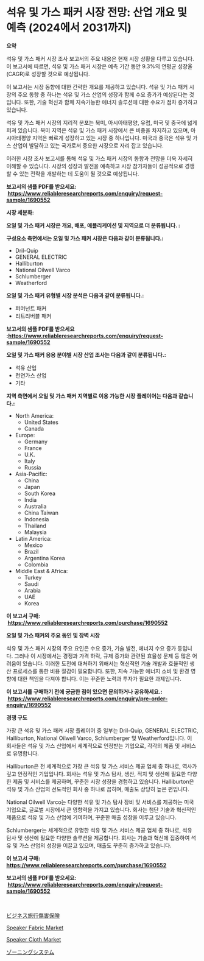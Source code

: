 <p><h1>석유 및 가스 패커 시장 전망: 산업 개요 및 예측 (2024에서 2031까지)</h1></p><p><strong>요약</strong></p>
<p><p>석유 및 가스 패커 시장 조사 보고서의 주요 내용은 현재 시장 상황을 다루고 있습니다. 이 보고서에 따르면, 석유 및 가스 패커 시장은 예측 기간 동안 9.3%의 연평균 성장율(CAGR)로 성장할 것으로 예상됩니다. </p><p>이 보고서는 시장 동향에 대한 간략한 개요를 제공하고 있습니다. 석유 및 가스 패커 시장의 주요 동향 중 하나는 석유 및 가스 산업의 성장과 함께 수요 증가가 예상된다는 것입니다. 또한, 기술 혁신과 함께 지속가능한 에너지 솔루션에 대한 수요가 점차 증가하고 있습니다.</p><p>석유 및 가스 패커 시장의 지리적 분포는 북미, 아시아태평양, 유럽, 미국 및 중국에 넓게 퍼져 있습니다. 북미 지역은 석유 및 가스 패커 시장에서 큰 비중을 차지하고 있으며, 아시아태평양 지역은 빠르게 성장하고 있는 시장 중 하나입니다. 미국과 중국은 석유 및 가스 산업이 발달하고 있는 국가로서 중요한 시장으로 자리 잡고 있습니다.</p><p>이러한 시장 조사 보고서를 통해 석유 및 가스 패커 시장의 동향과 전망을 더욱 자세히 이해할 수 있습니다. 시장의 성장과 발전을 예측하고 시장 참가자들이 성공적으로 경쟁할 수 있는 전략을 개발하는 데 도움이 될 것으로 예상됩니다.</p></p>
<p><strong>보고서의 샘플 PDF를 받으세요: &nbsp;<a href="https://www.reliableresearchreports.com/enquiry/request-sample/1690552">https://www.reliableresearchreports.com/enquiry/request-sample/1690552</a></strong></p>
<p><strong>시장 세분화:</strong></p>
<p><strong> 오일 및 가스 패커 시장은 개요, 배포, 애플리케이션 및 지역으로 더 분류됩니다. :</strong></p>
<p><strong>구성요소 측면에서는 오일 및 가스 패커 시장은 다음과 같이 분류됩니다.:</strong></p>
<p><ul><li>Dril-Quip</li><li>GENERAL ELECTRIC</li><li>Halliburton</li><li>National Oilwell Varco</li><li>Schlumberger</li><li>Weatherford</li></ul></p>
<p><strong> 오일 및 가스 패커 유형별 시장 분석은 다음과 같이 분류됩니다.:</strong></p>
<p><ul><li>퍼머넌트 패커</li><li>리트리버블 패커</li></ul></p>
<p><strong>보고서의 샘플 PDF를 받으세요 :<a href="https://www.reliableresearchreports.com/enquiry/request-sample/1690552">https://www.reliableresearchreports.com/enquiry/request-sample/1690552</a></strong></p>
<p><strong> 오일 및 가스 패커 응용 분야별 시장 산업 조사는 다음과 같이 분류됩니다.:</strong></p>
<p><ul><li>석유 산업</li><li>천연가스 산업</li><li>기타</li></ul></p>
<p><strong>지역 측면에서 오일 및 가스 패커 지역별로 이용 가능한 시장 플레이어는 다음과 같습니다.:</strong></p>
<p><ul>
    <li>
        North America:
        <ul>
            <li>United States</li>
            <li>Canada</li>
        </ul>
    </li>
    <li>
        Europe:
        <ul>
            <li>Germany</li>
            <li>France</li>
            <li>U.K.</li>
            <li>Italy</li>
            <li>Russia</li>
        </ul>
    </li>
    <li>
        Asia-Pacific:
        <ul>
            <li>China</li>
            <li>Japan</li>
            <li>South Korea</li>
            <li>India</li>
            <li>Australia</li>
            <li>China Taiwan</li>
            <li>Indonesia</li>
            <li>Thailand</li>
            <li>Malaysia</li>
        </ul>
    </li>
    <li>
        Latin America:
        <ul>
            <li>Mexico</li>
            <li>Brazil</li>
            <li>Argentina Korea</li>
            <li>Colombia</li>
        </ul>
    </li>
    <li>
        Middle East & Africa:
        <ul>
            <li>Turkey</li>
            <li>Saudi</li>
            <li>Arabia</li>
            <li>UAE</li>
            <li>Korea</li>
        </ul>
    </li>
    </ul></p>
<p><strong>이 보고서 구매: &nbsp;<a href="https://www.reliableresearchreports.com/purchase/1690552">https://www.reliableresearchreports.com/purchase/1690552</a></strong></p>
<p><strong>오일 및 가스 패커의 주요 동인 및 장벽 시장</strong></p>
<p><p>석유 및 가스 패커 시장의 주요 요인은 수요 증가, 기술 발전, 에너지 수요 증가 등입니다. 그러나 이 시장에서는 경쟁과 가격 하락, 규제 증가와 관련된 효율성 문제 등 많은 어려움이 있습니다. 이러한 도전에 대처하기 위해서는 혁신적인 기술 개발과 효율적인 생산 프로세스를 통한 비용 절감이 필요합니다. 또한, 지속 가능한 에너지 소비 및 환경 영향에 대한 책임을 다져야 합니다. 이는 꾸준한 노력과 투자가 필요한 과제입니다.</p></p>
<p><strong>이 보고서를 구매하기 전에 궁금한 점이 있으면 문의하거나 공유하세요.: &nbsp;<a href="https://www.reliableresearchreports.com/enquiry/pre-order-enquiry/1690552">https://www.reliableresearchreports.com/enquiry/pre-order-enquiry/1690552</a></strong></p>
<p><strong>경쟁 구도</strong></p>
<p><p>가장 큰 석유 및 가스 패커 시장 플레이어 중 일부는 Dril-Quip, GENERAL ELECTRIC, Halliburton, National Oilwell Varco, Schlumberger 및 Weatherford입니다. 이 회사들은 석유 및 가스 산업에서 세계적으로 인정받는 기업으로, 각각의 제품 및 서비스로 유명합니다.</p><p>Halliburton은 전 세계적으로 가장 큰 석유 및 가스 서비스 제공 업체 중 하나로, 역사가 깊고 안정적인 기업입니다. 회사는 석유 및 가스 탐사, 생산, 적치 및 생산에 필요한 다양한 제품 및 서비스를 제공하며, 꾸준한 시장 성장을 경험하고 있습니다. Halliburton은 석유 및 가스 산업의 선도적인 회사 중 하나로 꼽히며, 매출도 상당히 높은 편입니다.</p><p>National Oilwell Varco는 다양한 석유 및 가스 탐사 장비 및 서비스를 제공하는 미국 기업으로, 글로벌 시장에서 큰 영향력을 가지고 있습니다. 회사는 첨단 기술과 혁신적인 제품으로 석유 및 가스 산업에 기여하며, 꾸준한 매출 성장을 이루고 있습니다.</p><p>Schlumberger는 세계적으로 유명한 석유 및 가스 서비스 제공 업체 중 하나로, 석유 탐사 및 생산에 필요한 다양한 솔루션을 제공합니다. 회사는 기술과 혁신에 집중하여 석유 및 가스 산업의 성장을 이끌고 있으며, 매출도 꾸준히 증가하고 있습니다.</p></p>
<p><strong>이 보고서 구매: &nbsp; <a href="https://www.reliableresearchreports.com/purchase/1690552">https://www.reliableresearchreports.com/purchase/1690552</a></strong></p>
<p><strong>보고서의 샘플 PDF를 받으세요: &nbsp;<a href="https://www.reliableresearchreports.com/enquiry/request-sample/1690552">https://www.reliableresearchreports.com/enquiry/request-sample/1690552</a></strong><strong></strong></p>
<p>&nbsp;</p>
<p><p><a href="https://medium.com/@drewosciski565654/%E3%83%93%E3%82%B8%E3%83%8D%E3%82%B9-%E6%97%85%E8%A1%8C-%E4%BA%8B%E6%95%85-%E4%BF%9D%E9%99%BA-%E5%B8%82%E5%A0%B4-%E3%81%AE-%E3%83%A1%E3%83%88%E3%83%AA%E3%82%AF%E3%82%B9-%E3%82%92-%E8%A7%A3%E8%AA%AD-%E3%81%99%E3%82%8B-%E5%B8%82%E5%A0%B4-%E3%82%B7%E3%82%A7%E3%82%A2-%E3%83%88%E3%83%AC%E3%83%B3%E3%83%89-%E6%88%90%E9%95%B7-%E3%83%91%E3%82%BF%E3%83%BC%E3%83%B3-939c06147c7b">ビジネス旅行傷害保険</a></p><p><a href="https://github.com/bobicer/Market-Research-Report-List-2/blob/main/speaker-fabric-market.md">Speaker Fabric Market</a></p><p><a href="https://github.com/globismark/Market-Research-Report-List-2/blob/main/speaker-cloth-market.md">Speaker Cloth Market</a></p><p><a href="https://medium.com/@krishnajlhre/%E3%82%BE%E3%83%BC%E3%83%8B%E3%83%B3%E3%82%B0%E3%82%B7%E3%82%B9%E3%83%86%E3%83%A0%E5%B8%82%E5%A0%B4%E3%81%AF-2031%E5%B9%B4%E3%81%BE%E3%81%A7%E3%81%AE%E5%B8%82%E5%A0%B4%E3%82%B7%E3%82%A7%E3%82%A2-%E3%82%B5%E3%82%A4%E3%82%BA-%E4%BA%88%E6%B8%AC%E3%82%92%E9%87%8D%E7%82%B9%E3%81%AB%E7%BD%AE%E3%81%84%E3%81%A6%E3%81%84%E3%81%BE%E3%81%99-0105814779a9">ゾーニングシステム</a></p></p>